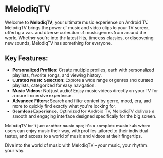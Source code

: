 
# MelodiqTV

Welcome to **MelodiqTV**, your ultimate music experience on Android TV. MelodiqTV brings the power of music and video clips to your TV screen, offering a vast and diverse collection of music genres from around the world. Whether you're into the latest hits, timeless classics, or discovering new sounds, MelodiqTV has something for everyone.

## Key Features:
- **Personalized Profiles:** Create multiple profiles, each with personalized playlists, favorite songs, and viewing history.
- **Curated Music Selection:** Explore a wide range of genres and curated playlists, categorized for easy navigation.
- **Music Videos:** Not just audio! Enjoy music videos directly on your TV for a more immersive experience.
- **Advanced Filters:** Search and filter content by genre, mood, era, and more to quickly find exactly what you're looking for.
- **Seamless Experience:** Optimized for Android TV, MelodiqTV delivers a smooth and engaging interface designed specifically for the big screen.

MelodiqTV isn't just another music app; it's a complete music hub where users can enjoy music their way, with profiles tailored to their individual tastes, and access to a world of music and videos at their fingertips.

Dive into the world of music with MelodiqTV – your music, your rhythm, your way.